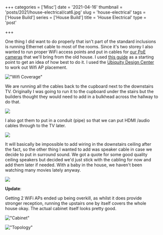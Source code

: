+++
categories = ['Misc']
date = '2021-04-16'
thumbnail = 'posts/2021/house-electrical/cat6.jpg'
slug = 'house-electrical'
tags = ['House Build']
series = ['House Build']
title = 'House Electrical'
type = 'post'

+++

One thing I did want to do properly that isn't part of the standard inclusions is running Ethernet cable to most of the rooms. Since it's two storey I also wanted to run proper WiFi access points and put in cables for [our PoE cameras](/posts/2019/security-cameras/) that we'll bring from the old house. I used [this guide](https://www.troyhunt.com/wiring-a-home-network-from-the-ground-up-with-ubiquiti/) as a starting point to get an idea of how best to do it. I used the [Ubiquity Design Center](https://design.ui.com/) to work out Wifi AP placement. 

!["Wifi Coverage"](wifi-coverage.png "Wifi Coverage")

We are running all the cables back to the cupboard next to the downstairs TV. Originally I was going to run it to the cupboard under the stairs but the builders thought they would need to add in a bulkhead across the hallway to do that. 

![](cat6.jpg)

I also got them to put in a conduit (pipe) so that we can put HDMI /audio cables through to the TV later. 

![](tv-conduit.jpg)


It will basically be impossible to add wiring in the downstairs ceiling after the fact, so the other thing I wanted to add was speaker cable in case we decide to put in surround sound. We got a quote for some good quality ceiling speakers but decided we'd just stick with the cabling for now and add them later if needed. With a baby in the house, we haven't been watching many movies lately anyway.

![](under-ceiling.jpg)


**Update**:

Getting 2 WiFi APs ended up being overkill, as whilst it does provide stronger reception, running the upstairs one by itself covers the whole house okay. The actual cabinet itself looks pretty good.

!["Cabinet"](cabinet.jpg)

!["Topology"](network-topology.png)
